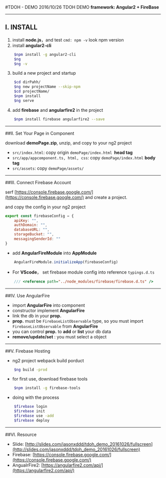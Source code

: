 #TDOH - DEMO
2016/10/26 TDOH DEMO
**framework: Angular2 + FireBase**

---

## I. INSTALL

1. install **node.js**，and test `cmd: npm -v` look npm version
2. install **angular2-cli**
```bash
	$npm install -g angular2-cli
	$ng
	$ng -v
```
3. build a new project and startup
```bash
	$cd dirPahh/
	$ng new projectName --skip-npm
	$cd projectName/
	$npm install
	$ng serve
```
4. add **firebase** and **angularfire2** in the project
```bash
	$npm install firebase angularfire2 --save
```

---

##II. Set Your Page in Component

download **demoPage.zip**, unzip, and copy to your ng2 project

- `src/index.html`: copy origin `demoPage/index.html `**head tag**
- `src/app/appcomponent.ts, html, css`: copy `demoPage/index.html` **body tag**
- `src/assets`: copy `demoPage/assets/`

---

##III. Connect Firebase Account

serf [https://console.firebase.google.com/](https://console.firebase.google.com/) and create a project.

and copy the config in your ng2 project
```javascript
export const firebaseConfig = {
    apiKey: "",
    authDomain: "",
    databaseURL: "",
    storageBucket: "",
    messagingSenderId: ""
}
```

- add **AngularFireModule** into **AppModule**
```javascript
	AngularFireModule.initializeApp(firebaseConfig)
```

- For **VScode**， set firebase module config into reference `typings.d.ts`
```typescript
	/// <reference path="../node_modules/firebase/firebase.d.ts" />
```

---

##IV. Use AngularFire
- import **AngularFire** into component
- constructor implement **AngularFire**
- link the db in your **prop.**
- **prop.** must be `FirebaseListObservable` type, so you must import `FirebaseListObservable` from **AngularFire**
- you can control **prop.** to **add** or **list** your db data
- **remove/update/set** : you must select a object

---

##V. Firebase Hosting
- ng2 project webpack build porduct
```bash
	$ng build -prod
```
- for first use, download firebase tools
```bash
	$npm install -g firebase-tools
```
- doing with the process
```bash
	$firebase login
	$firebase init
	$firebase use -add
	$firebase deploy
```

---

##VI. Resource
- Slide: [http://slides.com/jasonxddd/tdoh_demo_20161026/fullscreen](http://slides.com/jasonxddd/tdoh_demo_20161026/fullscreen)
- Firebase: [https://console.firebase.google.com/](https://console.firebase.google.com/)
- AngualrFire2: [https://angularfire2.com/api/](https://angularfire2.com/api/)

